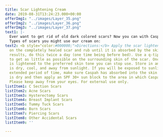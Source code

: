 ```yaml
---
title: Scar Lightening Cream
date: 2019-08-31T13:24:23.000+00:00
offerImg1: "../images/Layer_35.png"
offerImg2: "../images/Layer_36.png"
offerImg3: "../images/Layer_37.png"
text1: |-
  Ever want to get rid of old dark colored scars? Now you can with Caspah Scar Lightening Cream. Designed specifically to lighten the appearance of unwanted scars that blemish the skin, Caspah has made a safe and effective solution. Many people have run into different circumstances in their lives such as random accidents, bad acne in the past, plastic surgery, or other operations that have left scars on their skin that remind them of this incident. By lightening this area to be more even with your skin tone there will be much less of a reminder. With our cream, you can even out the skin tone, fade, and lighten the old dark scar tissue area so it is less noticeable without the use of harsh chemicals that irritate the skin as many other skin lighteners contain. Using Caspah as a scar treatment, you will never have to worry about the appearance of those bothersome scars again.
  Types of scars you might use our cream on:
text2: <b style="color:#000000;">Directions:</b> Apply the scar lightening cream directly
  on the completely healed scar and rub until it is absorbed by the skin. For best
  results, do this twice a day (one time being before bed). Use a q-tip if necessary
  to get as little as possible on the surrounding skin of the scar. Once the skin
  is lightened to the preferred skin tone you can stop use. Store in an area that
  is dry, cool, and away from sunlight. If you will be exposed to sunlight for an
  extended period of time, make sure Caspah has absorbed into the skin and the area
  is dry and then apply an SPF 30+ sun block to the area in which Caspah was applied.
  Please keep away from your eyes. For external use only.
listItem1: C Section Scars
listItem2: Acne Scars
listItem3: Hysterectomy Scars
listItem4: Breast Implant Scars
listItem5: Tummy Tuck Scars
listItem6: Burn Scars
listItem7: Piercing Scars
listItem8: Other Accidental Scars
listItem9: ''

---
```

